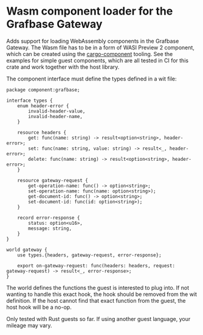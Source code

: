 # Wasm component loader for the Grafbase Gateway

Adds support for loading WebAssembly components in the Grafbase Gateway. The Wasm file has to be in a form of WASI Preview 2 component, which can be created using the [cargo-component](https://github.com/bytecodealliance/cargo-component) tooling. See the examples for simple guest components, which are all tested in CI for this crate and work together with the host library.

The component interface must define the types defined in a wit file:

```wit
package component:grafbase;

interface types {
    enum header-error {
        invalid-header-value,
        invalid-header-name,
    }

    resource headers {
        get: func(name: string) -> result<option<string>, header-error>;
        set: func(name: string, value: string) -> result<_, header-error>;
        delete: func(name: string) -> result<option<string>, header-error>;
    }

    resource gateway-request {
        get-operation-name: func() -> option<string>;
        set-operation-name: func(name: option<string>);
        get-document-id: func() -> option<string>;
        set-document-id: func(id: option<string>);
    }

    record error-response {
        status: option<u16>,
        message: string,
    }
}

world gateway {
    use types.{headers, gateway-request, error-response};

    export on-gateway-request: func(headers: headers, request: gateway-request) -> result<_, error-response>;
}
```

The world defines the functions the guest is interested to plug into. If not wanting to handle this exact hook, the hook should be removed from the wit definition. If the host cannot find that exact function from the guest, the host hook will be a no-op.

Only tested with Rust guests so far. If using another guest language, your mileage may vary.
